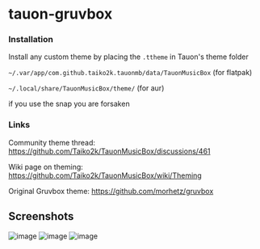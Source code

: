 # tauon-gruvbox
### Installation


Install any custom theme by placing the `.ttheme` in Tauon's theme folder

`~/.var/app/com.github.taiko2k.tauonmb/data/TauonMusicBox` (for flatpak)

`~/.local/share/TauonMusicBox/theme/` (for aur)

if you use the snap you are forsaken


### Links


Community theme thread:
https://github.com/Taiko2k/TauonMusicBox/discussions/461

Wiki page on theming:
https://github.com/Taiko2k/TauonMusicBox/wiki/Theming

Original Gruvbox theme:
https://github.com/morhetz/gruvbox

## Screenshots
![image](https://user-images.githubusercontent.com/87790164/129839638-24a49b9a-33ac-4140-8e8b-d3991f72d6dc.png)
![image](https://user-images.githubusercontent.com/87790164/129839720-e009ea9f-7482-4c15-b24b-904daad67fb7.png)
![image](https://user-images.githubusercontent.com/87790164/129840060-5ede7ca9-009f-4d3c-b2d9-1a81ad769452.png)




